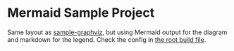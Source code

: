 # Mermaid Sample Project

Same layout as [sample-graphviz](../sample-graphviz), but using Mermaid output for the diagram and markdown for the legend. Check the config in [the root build file](build.gradle.kts).
